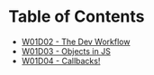 # Table of Contents

* [W01D02 - The Dev Workflow](/w01d02)
* [W01D03 - Objects in JS](/w01d03)
* [W01D04 - Callbacks!](/w01d04)
